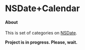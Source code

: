 NSDate+Calendar
===

#### About
This is set of categories on [NSDate](https://developer.apple.com/library/mac/documentation/Cocoa/Reference/Foundation/Classes/NSDate_Class/Reference/Reference.html).

**Project is in progress. Please, wait.**
